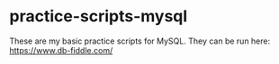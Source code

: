 # practice-scripts-mysql

These are my basic practice scripts for MySQL. 
They can be run here: https://www.db-fiddle.com/
